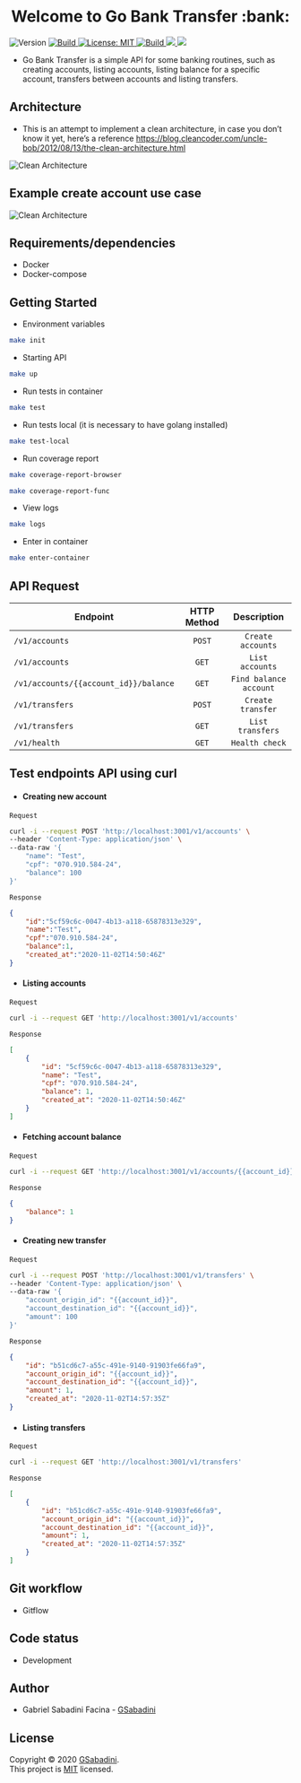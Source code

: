 <h1 align="center">Welcome to Go Bank Transfer :bank:</h1>
<p>
  <img alt="Version" src="https://img.shields.io/badge/version-1.9.1-blue.svg?cacheSeconds=2592000" />
  <a href="https://goreportcard.com/badge/github.com/GSabadini/go-bank-transfer" target="_blank">
    <img alt="Build" src="https://goreportcard.com/badge/github.com/GSabadini/go-bank-transfer" />
  </a>
  <a href="#" target="_blank">
    <img alt="License: MIT" src="https://img.shields.io/badge/License-MIT-yellow.svg" />
  </a>
  <a href="https://travis-ci.org/github/GSabadini/go-bank-transfer" target="_blank">
    <img alt="Build" src="https://travis-ci.org/GSabadini/go-bank-transfer.svg?branch=master" />
  </a>
  <a href="https://github.com/GSabadini/go-bank-transfer/actions" target="_blank">
    <img src="https://github.com/GSabadini/go-bank-transfer/workflows/test/badge.svg" />
  </a>
  <a href="https://codecov.io/gh/GSabadini/go-bank-transfer">
    <img src="https://codecov.io/gh/GSabadini/go-bank-transfer/branch/master/graph/badge.svg" />
  </a>
</p>

- Go Bank Transfer is a simple API for some banking routines, such as creating accounts, listing accounts, listing balance for a specific account, transfers between accounts and listing transfers.

## Architecture
-  This is an attempt to implement a clean architecture, in case you don’t know it yet, here’s a reference https://blog.cleancoder.com/uncle-bob/2012/08/13/the-clean-architecture.html

![Clean Architecture](clean.png)

## Example create account use case

![Clean Architecture](create_account.png)

## Requirements/dependencies
- Docker
- Docker-compose

## Getting Started

- Environment variables

```sh
make init
```

- Starting API

```sh
make up
```

- Run tests in container

```sh
make test
```

- Run tests local (it is necessary to have golang installed)

```sh
make test-local
```

- Run coverage report

```sh
make coverage-report-browser
```
```sh
make coverage-report-func
```

- View logs

```sh
make logs
```

- Enter in container

```sh
make enter-container
```

## API Request

| Endpoint        | HTTP Method           | Description       |
| --------------- | :---------------------: | :-----------------: |
| `/v1/accounts` | `POST`                | `Create accounts` |
| `/v1/accounts` | `GET`                 | `List accounts`   |
| `/v1/accounts/{{account_id}}/balance`   | `GET`                |    `Find balance account` |
| `/v1/transfers`| `POST`                | `Create transfer` |
| `/v1/transfers`| `GET`                 | `List transfers`  |
| `/v1/health`| `GET`                 | `Health check`  |

## Test endpoints API using curl

- #### Creating new account

`Request`
```bash
curl -i --request POST 'http://localhost:3001/v1/accounts' \
--header 'Content-Type: application/json' \
--data-raw '{
    "name": "Test",
    "cpf": "070.910.584-24",
    "balance": 100
}'
```

`Response`
```json
{
    "id":"5cf59c6c-0047-4b13-a118-65878313e329",
    "name":"Test",
    "cpf":"070.910.584-24",
    "balance":1,
    "created_at":"2020-11-02T14:50:46Z"
}
```
- #### Listing accounts

`Request`
```bash
curl -i --request GET 'http://localhost:3001/v1/accounts'
```

`Response`
```json
[
    {
        "id": "5cf59c6c-0047-4b13-a118-65878313e329",
        "name": "Test",
        "cpf": "070.910.584-24",
        "balance": 1,
        "created_at": "2020-11-02T14:50:46Z"
    }
]
```

- #### Fetching account balance

`Request`
```bash
curl -i --request GET 'http://localhost:3001/v1/accounts/{{account_id}}/balance'
```

`Response`
```json
{
    "balance": 1
}
```

- #### Creating new transfer

`Request`
```bash
curl -i --request POST 'http://localhost:3001/v1/transfers' \
--header 'Content-Type: application/json' \
--data-raw '{
	"account_origin_id": "{{account_id}}",
	"account_destination_id": "{{account_id}}",
	"amount": 100
}'
```

`Response`
```json
{
    "id": "b51cd6c7-a55c-491e-9140-91903fe66fa9",
    "account_origin_id": "{{account_id}}",
    "account_destination_id": "{{account_id}}",
    "amount": 1,
    "created_at": "2020-11-02T14:57:35Z"
}
```

- #### Listing transfers

`Request`
```bash
curl -i --request GET 'http://localhost:3001/v1/transfers'
```

`Response`
```json
[
    {
        "id": "b51cd6c7-a55c-491e-9140-91903fe66fa9",
        "account_origin_id": "{{account_id}}",
        "account_destination_id": "{{account_id}}",
        "amount": 1,
        "created_at": "2020-11-02T14:57:35Z"
    }
]
```

## Git workflow
- Gitflow

## Code status
- Development

## Author
- Gabriel Sabadini Facina - [GSabadini](https://github.com/GSabadini)

## License
Copyright © 2020 [GSabadini](https://github.com/GSabadini).<br />
This project is [MIT](LICENSE) licensed.

